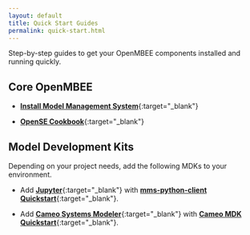 ```yaml
---
layout: default
title: Quick Start Guides
permalink: quick-start.html
---
```


Step-by-step guides to get your OpenMBEE components installed and running quickly.

## Core OpenMBEE
* [**Install Model Management System**](https://github.com/Open-MBEE/mmsri/blob/develop/README.rst){:target="_blank"}

* [**OpenSE Cookbook**](https://github.com/Open-MBEE/OpenSE-Cookbook/blob/master/README.md){:target="_blank"}


## Model Development Kits
Depending on your project needs, add the following MDKs to your environment.

* Add [**Jupyter**](https://jupyter.org/){:target="_blank"} with [**mms-python-client Quickstart**](https://github.com/conda-forge/mms-python-client-feedstock){:target="_blank"}.



* Add [**Cameo Systems Modeler**](https://www.nomagic.com/products/cameo-systems-modeler){:target="_blank"} with [**Cameo MDK Quickstart**](https://github.com/Open-MBEE/mdk#quickstart){:target="_blank"}.
